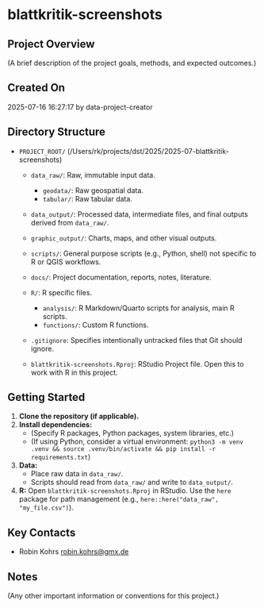 # blattkritik-screenshots

## Project Overview
(A brief description of the project goals, methods, and expected outcomes.)

## Created On
2025-07-16 16:27:17 by data-project-creator

## Directory Structure
- `PROJECT_ROOT/` (/Users/rk/projects/dst/2025/2025-07-blattkritik-screenshots)
  - `data_raw/`: Raw, immutable input data.
    - `geodata/`: Raw geospatial data.
    - `tabular/`: Raw tabular data.
  - `data_output/`: Processed data, intermediate files, and final outputs derived from `data_raw/`.
  - `graphic_output/`: Charts, maps, and other visual outputs.
  - `scripts/`: General purpose scripts (e.g., Python, shell) not specific to R or QGIS workflows.
  - `docs/`: Project documentation, reports, notes, literature.
  - `R/`: R specific files.
    - `analysis/`: R Markdown/Quarto scripts for analysis, main R scripts.
    - `functions/`: Custom R functions.

  - `.gitignore`: Specifies intentionally untracked files that Git should ignore.
  - `blattkritik-screenshots.Rproj`: RStudio Project file. Open this to work with R in this project.



## Getting Started
1.  **Clone the repository (if applicable).**
2.  **Install dependencies:**
    - (Specify R packages, Python packages, system libraries, etc.)
    - (If using Python, consider a virtual environment: `python3 -m venv .venv && source .venv/bin/activate && pip install -r requirements.txt`)
3.  **Data:**
    - Place raw data in `data_raw/`.
    - Scripts should read from `data_raw/` and write to `data_output/`.
4.  **R:** Open `blattkritik-screenshots.Rproj` in RStudio. Use the `here` package for path management (e.g., `here::here("data_raw", "my_file.csv")`).


## Key Contacts
- Robin Kohrs <robin.kohrs@gmx.de>
## Notes
(Any other important information or conventions for this project.)
